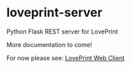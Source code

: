 # loveprint-server
Python Flask REST server for LovePrint

More documentation to come!

For now please see: [LovePrint Web Client](https://github.com/LouisH98/loveprint-web-client)
